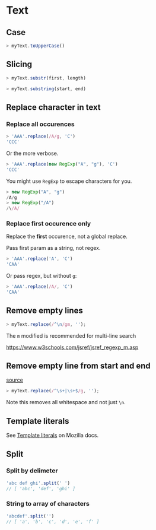 # Text

## Case

```javascript
> myText.toUpperCase()
```


## Slicing

```javascript
> myText.substr(first, length)

> myText.substring(start, end)
```


## Replace character in text

### Replace all occurences

```javascript
> 'AAA'.replace(/A/g, 'C')
'CCC'
```

Or the more verbose.

```javascript
> 'AAA'.replace(new RegExp("A", "g"), 'C')
'CCC'
```

You might use `RegExp` to escape characters for you.

```javascript
> new RegExp("A", "g")
/A/g
> new RegExp("/A")
/\/A/
```

### Replace first occurence only

Replace the **first** occurence, not a global replace.

Pass first param as a string, not regex.

```javascript
> 'AAA'.replace('A', 'C')
'CAA'
```

Or pass regex, but without `g`:

```javascript
> 'AAA'.replace(/A/, 'C')
'CAA'
```


## Remove empty lines

```javascript
> myText.replace(/^\n/gm, '');
```

The `m` modified is recommended for multi-line search

https://www.w3schools.com/jsref/jsref_regexp_m.asp


## Remove empty line from start and end

[source](https://stackoverflow.com/questions/14572413/remove-line-breaks-from-start-and-end-of-string/48080903)

```javascript
> myText.replace(/^\s+|\s+$/g, '');
```

Note this removes all whitespace and not just `\n`.


## Template literals

See [Template literals](https://developer.mozilla.org/en-US/docs/Web/JavaScript/Reference/Template_literals) on Mozilla docs.


## Split

### Split by delimeter

```javascript
'abc def ghi'.split(' ')
// [ 'abc', 'def', 'ghi' ]
```

### String to array of characters

```javascript
'abcdef'.split('')
// [ 'a', 'b', 'c', 'd', 'e', 'f' ]
```
